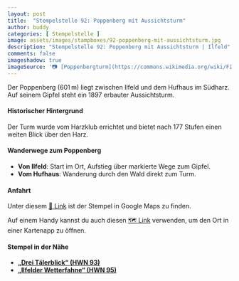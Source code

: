 ```yaml
---
layout: post
title:  "Stempelstelle 92: Poppenberg mit Aussichtsturm"
author: buddy
categories: [ Stempelstelle ]
image: assets/images/stampboxes/92-poppenberg-mit-aussichtsturm.jpg
description: "Stempelstelle 92: Poppenberg mit Aussichtsturm | Ilfeld"
comments: false
imageshadow: true
imageSource: '📷 [Poppenbergturm](https://commons.wikimedia.org/wiki/File:Poppenbergturm.jpg) von <a href="https://de.wikipedia.org/wiki/Benutzer:Hejkal" class="extiw" title="de:Benutzer:Hejkal">Benutzer:Hejkal</a> unter Lizenz [CC BY-SA 2.0 de](https://creativecommons.org/licenses/by-sa/2.0/de/deed.en)'
---
```


Der Poppenberg (601 m) liegt zwischen Ilfeld und dem Hufhaus im Südharz. Auf seinem Gipfel steht ein 1897 erbauter Aussichtsturm.

#### Historischer Hintergrund

Der Turm wurde vom Harzklub errichtet und bietet nach 177 Stufen einen weiten Blick über den Harz.

#### Wanderwege zum Poppenberg

- **Von Ilfeld**: Start im Ort, Aufstieg über markierte Wege zum Gipfel.
- **Vom Hufhaus**: Wanderung durch den Wald direkt zum Turm.

#### Anfahrt

Unter diesem [📍 Link](https://www.google.com/maps/dir/?api=1&origin=&destination=51.58811%2C%2010.82696) ist der Stempel in Google Maps zu finden.

<div class="android-only">
  Auf einem Handy kannst du auch diesen 
  <a href="geo:51.58811,10.82696">🗺️ Link</a> 
  verwenden, um den Ort in einer Kartenapp zu öffnen.
  <p></p>
</div>

#### Stempel in der Nähe

- [**„Drei Tälerblick“ (HWN 93)**](/stempelstelle-93-dreitaelerblick)
- [**„Ilfelder Wetterfahne“ (HWN 95)**](/stempelstelle-95-ilfelder-wetterfahne)
